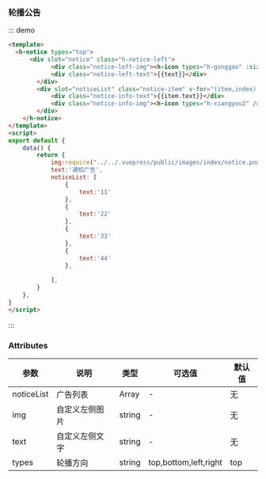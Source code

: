### 轮播公告
::: demo 
```html
<template>
  <h-notice types="top">
	  <div slot="notice" class="h-notice-left">
			<div class="notice-left-img"><h-icon types="h-gonggao" :size="24" /></div>	
			<div class="notice-left-text">{{text}}</div>	
		</div>
		<div slot="noticeList" class="notice-item" v-for="(item,index) in noticeList" :key="index">
			<div class="notice-info-text">{{item.text}}</div>
			<div class="notice-info-img"><h-icon types="h-xiangyou2" /></div>
		</div>
	</h-notice>
</template>
<script>
export default {
	data() {
		return {
			img:require("../../.vuepress/public/images/index/notice.png"),
			text:'通知广告',
			noticeList: [
				{
					text:'11'
				},
				{
					text:'22'
				},
				{
					text:'33'
				},
				{
					text:'44'
				},
				
			],
		}
	},
}
</script>
```
::: 
### Attributes
参数|说明|类型|可选值|默认值
----|----|----|----|----
noticeList|广告列表|Array|-|无
img|自定义左侧图片|string|-|无
text|自定义左侧文字|string|-|无
types|轮播方向|string|top,bottom,left,right|top
